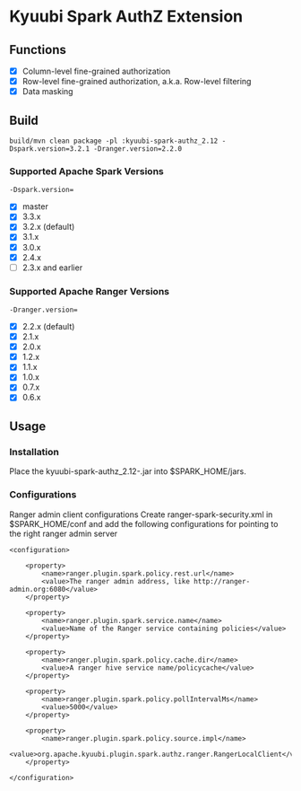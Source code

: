 <!--
 - Licensed to the Apache Software Foundation (ASF) under one or more
 - contributor license agreements.  See the NOTICE file distributed with
 - this work for additional information regarding copyright ownership.
 - The ASF licenses this file to You under the Apache License, Version 2.0
 - (the "License"); you may not use this file except in compliance with
 - the License.  You may obtain a copy of the License at
 -
 -   http://www.apache.org/licenses/LICENSE-2.0
 -
 - Unless required by applicable law or agreed to in writing, software
 - distributed under the License is distributed on an "AS IS" BASIS,
 - WITHOUT WARRANTIES OR CONDITIONS OF ANY KIND, either express or implied.
 - See the License for the specific language governing permissions and
 - limitations under the License.
 -->

# Kyuubi Spark AuthZ Extension

## Functions

- [x] Column-level fine-grained authorization
- [x] Row-level fine-grained authorization, a.k.a. Row-level filtering
- [x] Data masking

## Build

```shell
build/mvn clean package -pl :kyuubi-spark-authz_2.12 -Dspark.version=3.2.1 -Dranger.version=2.2.0
```


### Supported Apache Spark Versions

`-Dspark.version=`

- [x] master
- [x] 3.3.x
- [x] 3.2.x (default)
- [x] 3.1.x
- [x] 3.0.x
- [x] 2.4.x
- [ ] 2.3.x and earlier

### Supported Apache Ranger Versions

`-Dranger.version=`

- [x] 2.2.x (default)
- [x] 2.1.x
- [x] 2.0.x
- [x] 1.2.x
- [x] 1.1.x
- [x] 1.0.x
- [x] 0.7.x
- [x] 0.6.x

## Usage
### Installation
Place the kyuubi-spark-authz_2.12-<version>.jar into $SPARK_HOME/jars.

### Configurations
Ranger admin client configurations
Create ranger-spark-security.xml in $SPARK_HOME/conf and add the following configurations for pointing to the right ranger admin server

```
<configuration>

    <property>
        <name>ranger.plugin.spark.policy.rest.url</name>
        <value>The ranger admin address, like http://ranger-admin.org:6080</value>
    </property>

    <property>
        <name>ranger.plugin.spark.service.name</name>
        <value>Name of the Ranger service containing policies</value>
    </property>

    <property>
        <name>ranger.plugin.spark.policy.cache.dir</name>
        <value>A ranger hive service name/policycache</value>
    </property>

    <property>
        <name>ranger.plugin.spark.policy.pollIntervalMs</name>
        <value>5000</value>
    </property>

    <property>
        <name>ranger.plugin.spark.policy.source.impl</name>
        <value>org.apache.kyuubi.plugin.spark.authz.ranger.RangerLocalClient</value>
    </property>

</configuration>
```